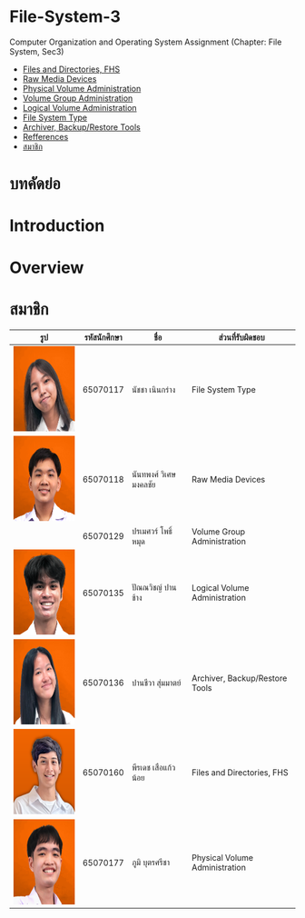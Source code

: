 # File-System-3

Computer Organization and Operating System Assignment (Chapter: File System, Sec3)

- [Files and Directories, FHS](https://github.com/65070118/File-System-3/tree/main/160%20Files%20and%20Directories%2C%20FHS)
- [Raw Media Devices](https://github.com/65070118/File-System-3/tree/main/118%20Raw%20Media%20Devices)
- [Physical Volume Administration](https://github.com/65070118/File-System-3/tree/main/177%20Physical%20Volume%20Administration)
- [Volume Group Administration](https://github.com/65070118/File-System-3/tree/main/129%20Volume%20Group%20Administration)
- [Logical Volume Administration](https://github.com/65070118/File-System-3/tree/main/135%20Logical%20Volume%20Administration)
- [File System Type](https://github.com/65070118/File-System-3/tree/main/117%20File%20System%20Type)
- [Archiver, Backup/Restore Tools](https://github.com/65070118/File-System-3/tree/main/136%20Archiver%2C%20Backup_Restore%20Tools)
- [Refferences](https://github.com/65070118/File-System-3?tab=readme-ov-file#references)
- [สมาชิก](https://github.com/65070118/File-System-3?tab=readme-ov-file#%E0%B8%AA%E0%B8%A1%E0%B8%B2%E0%B8%8A%E0%B8%B4%E0%B8%81)

# บทคัดย่อ

# Introduction

# Overview

# สมาชิก

| รูป | รหัสนักศึกษา     | ชื่อ                  | ส่วนที่รับผิดชอบ               |
| --- | -------- | --------------------- | ------------------------------ |
|   <img height="150" src="img/Nam.png" width="150"/>  | 65070117 | นัชชา เนินกร่าง       | File System Type               |
|   <img height="150" src="img/Tum (1).png" width="150"/>  | 65070118 | นันทพงศ์ วิเศษมงคลชัย | Raw Media Devices              |
|     | 65070129 | ปรเมศวร์ โพธิ์หมุด    | Volume Group Administration    |
|   <img height="150" src="img/Moss.png" width="150"/>  | 65070135 | ปัณณวิชญ์ ปานช้าง     | Logical Volume Administration |
|   <img height="150" src="img/Folk.png" width="150"/>  | 65070136 | ปานชีวา สุ่มมาตย์     | Archiver, Backup/Restore Tools |
|   <img height="150" src="img/del3.png" width="150"/>  | 65070160 | พีรเดช เสือแก้วน้อย   | Files and Directories, FHS     |
|   <img height="150" src="img/Phum.png" width="150"/>  | 65070177 | ภูมิ บุตรศรีชา        | Physical Volume Administration  |
